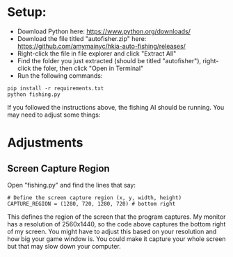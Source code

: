 # Setup:
- Download Python here: https://www.python.org/downloads/
- Download the file titled "autofisher.zip" here: https://github.com/amymainyc/hkia-auto-fishing/releases/
- Right-click the file in file explorer and click "Extract All"
- Find the folder you just extracted (should be titled "autofisher"), right-click the foler, then click "Open in Terminal"
- Run the following commands: 

```
pip install -r requirements.txt
python fishing.py
```

If you followed the instructions above, the fishing AI should be running. You may need to adjust some things: 

# Adjustments
## Screen Capture Region
Open "fishing.py" and find the lines that say:
```
# Define the screen capture region (x, y, width, height)
CAPTURE_REGION = (1280, 720, 1280, 720) # bottom right
```
This defines the region of the screen that the program captures. My monitor has a resolution of 2560x1440, so the code above captures the bottom right of my screen. You might have to adjust this based on your resolution and how big your game window is. You could make it capture your whole screen but that may slow down your computer. 